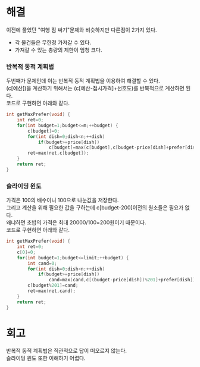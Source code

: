 # 해결
이전에 풀었던 "여행 짐 싸기"문제와 비슷하지만 다른점이 2가지 있다.  
- 각 물건들은 무한정 가져갈 수 있다.
- 가져갈 수 있는 총량의 제한이 엄청 크다.  

### 반복적 동적 계획법 
두번째가 문제인데 이는 반복적 동적 계획법을 이용하여 해결할 수 있다.  
(c[예산])을 계산하기 위해서는 (c[예산-접시가격]+선호도)를 반복적으로 계산하면 된다.  
코드로 구현하면 아래와 같다.  
```c++
int getMaxPrefer(void) {
    int ret=0;
    for(int budget=1;budget<=m;++budget) {
        c[budget]=0;
        for(int dish=0;dish<n;++dish)
            if(budget>=price[dish])
                c[budget]=max(c[budget],c[budget-price[dish]+prefer[dish]);
        ret=max(ret,c[budget]);
    }
    return ret;
}
```
### 슬라이딩 윈도  
가격은 100의 배수이니 100으로 나눈값을 저장한다.  
그리고 계산을 위해 필요한 값을 구하는데 c[budget-200]이전의 원소들은 필요가 없다.  
왜냐하면 초밥의 가격은 최대 20000/100=200원이기 때문이다.  
코드로 구현하면 아래와 같다.  
```c++
int getMaxPrefer(void) {
    int ret=0;
    c[0]=0;
    for(int budget=1;budget<=limit;++budget) {
        int cand=0;
        for(int dish=0;dish<n;++dish)
            if(budget>=price[dish])
                cand=max(cand,c[(budget-price[dish])%201]+prefer[dish]);
        c[budget%201]=cand;
        ret=max(ret,cand);
    }
    return ret;
}
```
# 회고 
반복적 동적 계획법은 직관적으로 답이 떠오르지 않는다.  
슬라이딩 윈도 또한 이해하기 어렵다.
